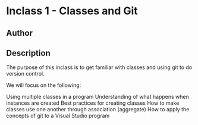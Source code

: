 # Inclass 1 - Classes and Git

## Author



## Description

The purpose of this inclass is to get familiar with classes and using git to do version control.

We will focus on the following:

Using multiple classes in a program
Understanding of what happens when instances are created
Best practices for creating classes
How to make classes use one another through association (aggregate)
How to apply the concepts of git to a Visual Studio program
